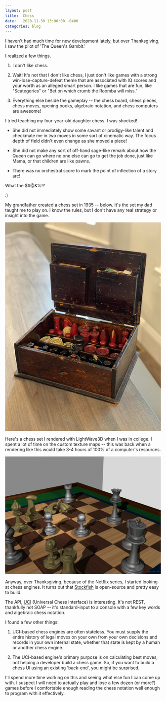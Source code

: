 ```yaml
---
layout: post
title:  Chess 
date:   2020-11-30 13:00:00 -0400
categories: blog
---
```

I haven't had much time for new development lately, but over Thanksgiving,
I saw the pilot of 'The Queen's Gambit.'

I realized a few things.

1.  I don't like chess.

2.  Wait! It's not that I don't like chess, I just don't like games with a strong
win-lose-capture-defeat theme that are associated with IQ scores and your worth
as an alleged smart person.  I like games that are fun, like "Scategories" or "Bet on which crumb the Roomba will miss."

3.  Everything else beside the gameplay -- the chess board, chess pieces, chess moves, opening books, algebraic notation, and chess computers are awesome!

I tried teaching my four-year-old daughter chess.  I was shocked!  

*  She did not immediately show some savant or prodigy-like talent and checkmate 
me in two moves in some sort of cinematic way.  The focus depth of field didn't even change as she moved a piece!

*  She did not make any sort of off-hand sage-like remark about how the Queen
can go where no one else can go to get the job done, just like Mama, or that
children are like pawns.

*  There was no orchestral score to mark the point of inflection of a story arc!

What the $#@&%!?

:)

My grandfather created a chess set in 1935 -- below.  It's the set my dad
taught me to play on.  I know the rules, but I don't have any real strategy
or insight into the game.

![Albums](/assets/images/chess_handmade.jpg)

Here's a chess set I rendered with LightWave3D when I was in college.  I spent
a lot of time on the custom texture maps -- this was back when a rendering like
this would take 3-4 hours of 100% of a computer's resources.

![Albums](/assets/images/chess_render.jpg)

Anyway, over Thanksgiving, because of the Netflix series, I started looking at chess engines.  It turns out that
[Stockfish](https://github.com/official-stockfish/Stockfish) is open-source and pretty easy to build.

The API, [UCI](https://en.wikipedia.org/wiki/Universal_Chess_Interface) (Universal Chess Interface) is interesting.  It's not REST, thankfully
not SOAP -- it's standard-input to a console with a few key words and algebraic
chess notation.

I found a few other things:

1) UCI-based chess engines are often stateless.  You must supply the entire history of legal moves on your own from your own decisions and records in your own internal state, whether that state is kept by a human or another chess engine.

2) The UCI-based engine's primary purpose is on calculating best moves, not helping a developer build a chess game.  So, if you want to build a chess UI using an existing
'back-end', you might be surprised.

I'll spend more time working on this and seeing what else fun I
can come up with.  I suspect I will need to actually play and lose a few dozen (or more?) games before I comfortable enough reading
the chess notation well enough to program with it effectively.
